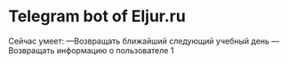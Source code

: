 # Telegram bot of Eljur.ru
Сейчас умеет:
—Возвращать ближайший следующий учебный день
—Возвращать информацию о пользователе
1
